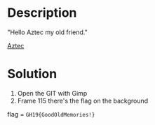 # Description

"Hello Aztec my old friend."

[Aztec](Aztec.gif)

# Solution

1. Open the GIT with Gimp
2. Frame 115 there's the flag on the background

flag = ```GH19{GoodOldMemories!}```
